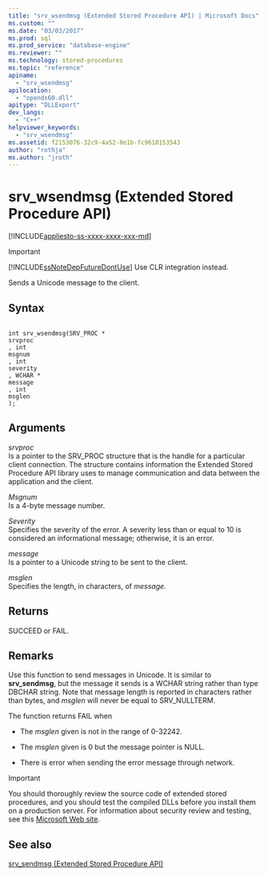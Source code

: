 ```yaml
---
title: "srv_wsendmsg (Extended Stored Procedure API) | Microsoft Docs"
ms.custom: ""
ms.date: "03/03/2017"
ms.prod: sql
ms.prod_service: "database-engine"
ms.reviewer: ""
ms.technology: stored-procedures
ms.topic: "reference"
apiname: 
  - "srv_wsendmsg"
apilocation: 
  - "opends60.dll"
apitype: "DLLExport"
dev_langs: 
  - "C++"
helpviewer_keywords: 
  - "srv_wsendmsg"
ms.assetid: f2153076-32c9-4a52-8e1b-fc9618153543
author: "rothja"
ms.author: "jroth"
---
```

# srv_wsendmsg (Extended Stored Procedure API)
[!INCLUDE[appliesto-ss-xxxx-xxxx-xxx-md](../../includes/appliesto-ss-xxxx-xxxx-xxx-md.md)]
    
> [!IMPORTANT]  
>  [!INCLUDE[ssNoteDepFutureDontUse](../../includes/ssnotedepfuturedontuse-md.md)] Use CLR integration instead.  
  
 Sends a Unicode message to the client.  
  
## Syntax  
  
```  
  
int srv_wsendmsg(SRV_PROC *   
srvproc  
, int   
msgnum  
, int   
severity  
, WCHAR *   
message  
, int   
msglen  
);  
```  
  
## Arguments  
 *srvproc*  
 Is a pointer to the SRV_PROC structure that is the handle for a particular client connection. The structure contains information the Extended Stored Procedure API library uses to manage communication and data between the application and the client.  
  
 *Msgnum*  
 Is a 4-byte message number.  
  
 *Severity*  
 Specifies the severity of the error. A severity less than or equal to 10 is considered an informational message; otherwise, it is an error.  
  
 *message*  
 Is a pointer to a Unicode string to be sent to the client.  
  
 *msglen*  
 Specifies the length, in characters, of *message*.  
  
## Returns  
 SUCCEED or FAIL.  
  
## Remarks  
 Use this function to send messages in Unicode. It is similar to **srv_sendmsg**, but the message it sends is a WCHAR string rather than type DBCHAR string. Note that message length is reported in characters rather than bytes, and *msglen* will never be equal to SRV_NULLTERM.  
  
 The function returns FAIL when  
  
-   The *msglen* given is not in the range of 0-32242.  
  
-   The *msglen* given is 0 but the message pointer is NULL.  
  
-   There is error when sending the error message through network.  
  
> [!IMPORTANT]  
>  You should thoroughly review the source code of extended stored procedures, and you should test the compiled DLLs before you install them on a production server. For information about security review and testing, see this [Microsoft Web site](https://go.microsoft.com/fwlink/?LinkID=54761&amp;clcid=0x409https://msdn.microsoft.com/security/).  
  
## See also  
 [srv_sendmsg &#40;Extended Stored Procedure API&#41;](../../relational-databases/extended-stored-procedures-reference/srv-sendmsg-extended-stored-procedure-api.md)  
  
  
